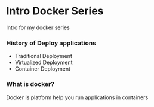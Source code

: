 # Intro Docker Series

Intro for my docker series

### History of Deploy applications

- Traditional Deployment
- Virtualized Deployment
- Container Deployment

### What is docker?

Docker is platform help you run applications in containers
